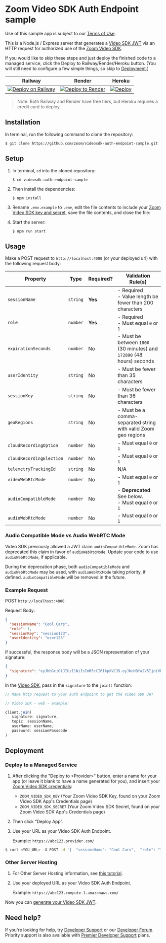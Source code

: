# Zoom Video SDK Auth Endpoint sample

Use of this sample app is subject to our [Terms of Use](https://explore.zoom.us/en/video-sdk-terms/).

This is a Node.js / Express server that generates a [Video SDK JWT](https://developers.zoom.us/docs/video-sdk/auth/#generate-a-video-sdk-jwt) via an HTTP request for authorized use of the [Zoom Video SDK](https://developers.zoom.us/docs/video-sdk/).

If you would like to skip these steps and just deploy the finished code to a managed service, click the Deploy to Railway/Render/Heroku button. (You will still need to configure a few simple things, so skip to [Deployment](#deployment).)

| Railway | Render | Heroku |
|:-:|:-:|:-:|
| [![Deploy on Railway](https://railway.app/button.svg)](https://railway.app/template/dO2hTU?referralCode=HTPdHX) | [![Deploy to Render](https://render.com/images/deploy-to-render-button.svg)](https://render.com/deploy?repo=https://github.com/zoom/videosdk-auth-endpoint-sample) | [![Deploy](https://www.herokucdn.com/deploy/button.svg)](https://heroku.com/deploy?template=https://github.com/zoom/videosdk-auth-endpoint-sample) | 

> Note: Both Railway and Render have free tiers, but Heroku requires a credit card to deploy.

## Installation

In terminal, run the following command to clone the repository:

`$ git clone https://github.com/zoom/videosdk-auth-endpoint-sample.git`

## Setup

1. In terminal, `cd` into the cloned repository:

   `$ cd videosdk-auth-endpoint-sample`

2. Then install the dependencies:

   `$ npm install`

3. Rename `.env.example` to `.env`, edit the file contents to include your [Zoom Video SDK key and secret](https://developers.zoom.us/docs/video-sdk/get-credentials/), save the file contents, and close the file:

4. Start the server:

   `$ npm run start`

## Usage

Make a POST request to `http://localhost:4000` (or your deployed url) with the following request body:

| Property                 | Type     | Required? | Validation Rule(s)                                                    |
| ------------------------ | -------- | --------- | --------------------------------------------------------------------- |
| `sessionName`            | `string` | **Yes**   | - Required <br> - Value length be fewer than 200 characters           |
| `role`                   | `number` | **Yes**   | - Required <br> - Must equal `0` or `1`                               |
| `expirationSeconds`      | `number` | No        | - Must be between `1800` (30 minutes) and `172800` (48 hours) seconds |
| `userIdentity`           | `string` | No        | - Must be fewer than 35 characters                                    |
| `sessionKey`             | `string` | No        | - Must be fewer than 36 characters                                    |
| `geoRegions`             | `string` | No        | - Must be a comma-separated string with valid Zoom geo regions        |
| `cloudRecordingOption`   | `number` | No        | - Must equal `0` or `1`                                               |
| `cloudRecordingElection` | `number` | No        | - Must equal `0` or `1`                                               |
| `telemetryTrackingId`    | `string` | No        | N/A                                                                   |
| `videoWebRtcMode`        | `number` | No        | - Must equal `0` or `1`                                               |
| `audioCompatibleMode`    | `number` | No        | - **Deprecated**: See below. <br> - Must equal `0` or `1`             |
| `audioWebRtcMode`        | `number` | No        | - Must equal `0` or `1`                                               |

### Audio Compatible Mode vs Audio WebRTC Mode

Video SDK previously allowed a JWT claim `audioCompatibleMode`. Zoom has deprecated this claim in favor of `audioWebRtcMode`. Update your code to use `audioWebRtcMode`, if applicable.

During the deprecation phase, both `audioCompatibleMode` and `audioWebRtcMode` may be used, with `audioWebRtcMode` taking priority, if defined. `audioCompatibleMode` will be removed in the future.

### Example Request

POST `http://localhost:4000`

Request Body:

```json
{
  "sessionName": "Cool Cars",
  "role": 1,
  "sessionKey": "session123",
  "userIdentity": "user123"
}
```

If successful, the response body will be a JSON representation of your signature:

```json
{
  "signature": "eyJhbGciOiJIUzI1NiIsInR5cCI6IkpXVCJ9.eyJhcHBfa2V5IjoiVklERU9fU0RLX0tFWSIsImlhdCI6MTY0NjI0ODc5NiwiZXhwIjoxNjQ2MjU1OTk2LCJ0cGMiOiJDb29sIENhcnMiLCJ1c2VyX2lkZW50aXR5IjoidXNlcjEyMyIsInNlc3Npb25fa2V5Ijoic2Vzc2lvbjEyMyIsInJvbGVfdHlwZSI6MH0.Y6C65mZUxTZFeGiOI6oW5q2UkIXe3nLTK0MVNkfiJ9c"
}
```

In the [Video SDK](https://developers.zoom.us/docs/video-sdk/auth/#start-and-join-sessions-with-the-video-sdk-jwt), pass in the `signature` to the `join()` function:

```js
// Make http request to your auth endpoint to get the Video SDK JWT

// Video SDK - web - example:

client.join(
   signature: signature,
   topic: sessionName,
   userName: userName,
   password: sessionPasscode
)
```

## Deployment

### Deploy to a Managed Service

1. After clicking the "Deploy to <Provider\>" button, enter a name for your app (or leave it blank to have a name generated for you), and insert your [Zoom Video SDK credentials](https://developers.zoom.us/docs/video-sdk/get-credentials/):

   - `ZOOM_VIDEO_SDK_KEY` (Your Zoom Video SDK Key, found on your Zoom Video SDK App's Credentials page)
   - `ZOOM_VIDEO_SDK_SECRET` (Your Zoom Video SDK Secret, found on your Zoom Video SDK App's Credentials page)

1. Then click "Deploy App".

1. Use your URL as your Video SDK Auth Endpoint.

   Example: `https://abc123.provider.com/`

```bash
$ curl <YOU_URL> -X POST -d '{  "sessionName": "Cool Cars",  "role": "1",  "sessionKey": "session123",  "userIdentity": "user123"}' -H "Content-Type: application/json"
```

<!-- ### Heroku (CLI)

1. If you cloned this repository, you may use the [Heroku CLI](https://devcenter.heroku.com/articles/heroku-cli) to deploy your server. Remember to [set your config vars (envoirnment variables)](https://devcenter.heroku.com/articles/config-vars).

1. Use your Heroku URL as your Video SDK Auth Endpoint.

   Example: `https://abc123.herokuapp.com/` -->
   
### Other Server Hosting

1. For Other Server Hosting information, see [this tutorial](https://developer.mozilla.org/en-US/docs/Learn/Server-side/Express_Nodejs/deployment#choosing_a_hosting_provider).

1. Use your deployed URL as your Video SDK Auth Endpoint.

   Example: `https://abc123.compute-1.amazonaws.com/`

Now you can [generate your Video SDK JWT](#usage).

## Need help?

If you're looking for help, try [Developer Support](https://devsupport.zoom.us)   or our [Developer Forum](https://devforum.zoom.us). Priority support is also available with [Premier Developer Support](https://explore.zoom.us/docs/en-us/developer-support-plans.html) plans.
